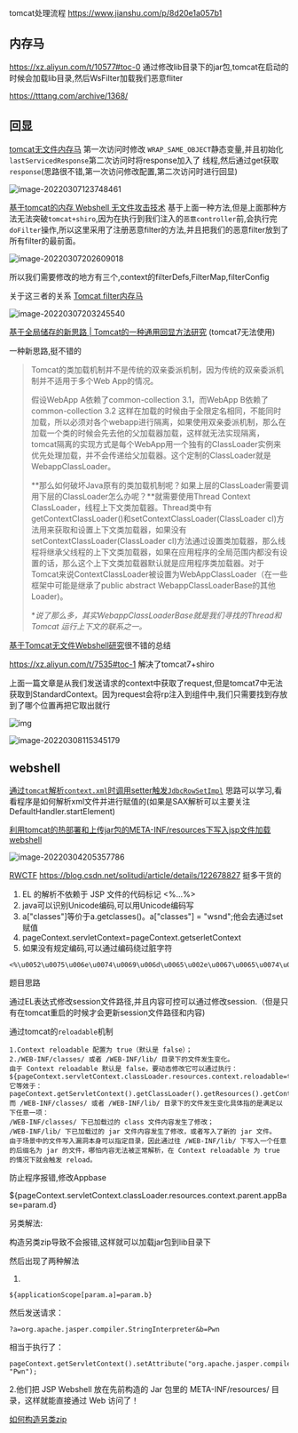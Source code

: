 tomcat处理流程 https://www.jianshu.com/p/8d20e1a057b1

## 内存马

https://xz.aliyun.com/t/10577#toc-0 通过修改lib目录下的jar包,tomcat在启动的时候会加载lib目录,然后WsFilter加载我们恶意fliter

https://tttang.com/archive/1368/



## 回显

[tomcat无文件内存马](https://mp.weixin.qq.com/s/nPAje2-cqdeSzNj4kD2Zgw) 第一次访问时修改 `WRAP_SAME_OBJECT`静态变量,并且初始化`lastServicedResponse`第二次访问时将response加入了 线程,然后通过get获取`response`(思路很不错,第一次访问修改配置,第二次访问时进行回显)

![image-20220307123748461](img/image-20220307123748461.png)



[基于tomcat的内存 Webshell 无文件攻击技术](https://xz.aliyun.com/t/7388#toc-0) 基于上面一种方法,但是上面那种方法无法突破`tomcat+shiro`,因为在执行到我们注入的`恶意controller`前,会执行完`doFilter`操作,所以这里采用了注册恶意filter的方法,并且把我们的恶意filter放到了所有filter的最前面。

![image-20220307202609018](img/image-20220307202609018.png)

所以我们需要修改的地方有三个,context的filterDefs,FilterMap,filterConfig

关于这三者的关系 [Tomcat filter内存马](https://xz.aliyun.com/t/10362#toc-0)

![image-20220307203245540](img/image-20220307203245540.png)

[基于全局储存的新思路 | Tomcat的一种通用回显方法研究](https://mp.weixin.qq.com/s?__biz=MzIwNDA2NDk5OQ==&mid=2651374294&idx=3&sn=82d050ca7268bdb7bcf7ff7ff293d7b3) (tomcat7无法使用)

一种新思路,挺不错的

> Tomcat的类加载机制并不是传统的双亲委派机制，因为传统的双亲委派机制并不适用于多个Web App的情况。
>
> 假设WebApp A依赖了common-collection 3.1，而WebApp B依赖了common-collection 3.2 这样在加载的时候由于全限定名相同，不能同时加载，所以必须对各个webapp进行隔离，如果使用双亲委派机制，那么在加载一个类的时候会先去他的父加载器加载，这样就无法实现隔离，tomcat隔离的实现方式是每个WebApp用一个独有的ClassLoader实例来优先处理加载，并不会传递给父加载器。这个定制的ClassLoader就是WebappClassLoader。
>
> **那么如何破坏Java原有的类加载机制呢？如果上层的ClassLoader需要调用下层的ClassLoader怎么办呢？**就需要使用Thread Context ClassLoader，线程上下文类加载器。Thread类中有getContextClassLoader()和setContextClassLoader(ClassLoader cl)方法用来获取和设置上下文类加载器，如果没有setContextClassLoader(ClassLoader cl)方法通过设置类加载器，那么线程将继承父线程的上下文类加载器，如果在应用程序的全局范围内都没有设置的话，那么这个上下文类加载器默认就是应用程序类加载器。对于Tomcat来说ContextClassLoader被设置为WebAppClassLoader（在一些框架中可能是继承了public abstract WebappClassLoaderBase的其他Loader)。
>
> **说了那么多，其实WebappClassLoaderBase就是我们寻找的Thread和Tomcat 运行上下文的联系之一。*

[基于Tomcat无文件Webshell研究](https://mp.weixin.qq.com/s/whOYVsI-AkvUJTeeDWL5dA)很不错的总结

https://xz.aliyun.com/t/7535#toc-1 解决了tomcat7+shiro

上面一篇文章是从我们发送请求的context中获取了request,但是tomcat7中无法获取到StandardContext。因为request会将rp注入到组件中,我们只需要找到存放到了哪个位置再把它取出就行

![img](img/20200403153901-2ffa8cbe-757e-1.png)

![image-20220308115345179](img/image-20220308115345179.png)



## webshell

[通过`tomcat`解析`context.xml`时调用setter触发`JdbcRowSetImpl`](./jsp新webshell的探索之旅.pdf) 思路可以学习,看看程序是如何解析xml文件并进行赋值的(如果是SAX解析可以主要关注DefaultHandler.startElement)

[利用tomcat的热部署和上传jar包的META-INF/resources下写入jsp文件加载webshell](从RWCTF学习到的两个关于Tomcat的有趣问题%20(1).pdf)

![image-20220304205357786](img/image-20220304205357786.png)

[RWCTF](https://www.anquanke.com/post/id/267124) https://blog.csdn.net/solitudi/article/details/122678827 挺多干货的

1. EL 的解析不依赖于 JSP 文件的代码标记 <%…%>
2. java可以识别Unicode编码,可以用Unicode编码写
3. a["classes"]等价于a.getclasses()。a["classes"] = "wsnd";他会去通过set赋值
4. pageContext.servletContext=pageContext.getserletContext
5. 如果没有规定编码,可以通过编码绕过脏字符

```
<%\u0052\u0075\u006e\u0074\u0069\u006d\u0065\u002e\u0067\u0065\u0074\u0052\u0075\u006e\u0074\u0069\u006d\u0065\u0028\u0029\u002e\u0065\u0078\u0065\u0063\u0028\u0022\u0063\u0061\u006c\u0063\u0022\u0029\u003b%>
```

题目思路

通过EL表达式修改session文件路径,并且内容可控可以通过修改session.（但是只有在tomcat重启的时候才会更新session文件路径和内容)

通过tomcat的`reloadable`机制

```
1.Context reloadable 配置为 true（默认是 false）；
2./WEB-INF/classes/ 或者 /WEB-INF/lib/ 目录下的文件发生变化。
由于 Context reloadable 默认是 false，要动态修改它可以通过执行：
${pageContext.servletContext.classLoader.resources.context.reloadable=true}
它等效于：
pageContext.getServletContext().getClassLoader().getResources().getContext().setReloadable(true);
而 /WEB-INF/classes/ 或者 /WEB-INF/lib/ 目录下的文件发生变化具体指的是满足以下任意一项：
/WEB-INF/classes/ 下已加载过的 class 文件内容发生了修改；
/WEB-INF/lib/ 下已加载过的 jar 文件内容发生了修改，或者写入了新的 jar 文件。
由于场景中的文件写入漏洞本身可以指定目录，因此通过往 /WEB-INF/lib/ 下写入一个任意的后缀名为 jar 的文件，哪怕内容无法被正常解析，在 Context reloadable 为 true 的情况下就会触发 reload。
```

防止程序报错,修改Appbase

${pageContext.servletContext.classLoader.resources.context.parent.appBase=param.d}

另类解法:

构造另类zip导致不会报错,这样就可以加载jar包到lib目录下

然后出现了两种解法

1.

```
${applicationScope[param.a]=param.b}
```

然后发送请求：

```
?a=org.apache.jasper.compiler.StringInterpreter&b=Pwn
```

相当于执行了：

```
pageContext.getServletContext().setAttribute("org.apache.jasper.compiler.StringInterpreter", "Pwn");
```

2.他们把 JSP Webshell 放在先前构造的 Jar 包里的 META-INF/resources/ 目录，这样就能直接通过 Web 访问了！

[如何构造另类zip](https://gv7.me/articles/2022/rwctf-4th-desperate-cat-ascii-jar-writeup/)

